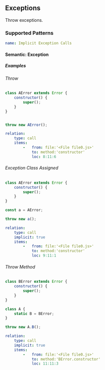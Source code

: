 ## Exceptions

Throw exceptions.

### Supported Patterns

```yaml 
name: Implicit Exception Calls
```

#### Semantic: Exception

##### Examples

###### Throw

<!--pycg:exceptions/raise-->

```js
class AError extends Error {
    constructor() {
        super();
    }
}


throw new AError();
```

```yaml
relation:
    type: call
    items:
        -   from: file:'<File file0.js>'
            to: method:'constructor'
            loc: 8:11:6
```

###### Exception Class Assigned

<!--pycg:exceptions/raise_assigned-->

```js
class AError extends Error {
    constructor() {
        super();
    }
}

const a = AError;

throw new a();
```

```yaml
relation:
    type: call
    implicit: true
    items:
        -   from: file:'<File file0.js>'
            to: method:'constructor'
            loc: 9:11:1
```

###### Throw Method

<!--pycg:exceptions/raise_attr-->

```js
class BError extends Error {
    constructor() {
        super();
    }
}

class A {
    static B = BError;
}

throw new A.B();
```

```yaml
relation:
    type: call
    implicit: true
    items:
        -   from: file:'<File file0.js>'
            to: method:'BError.constructor'
            loc: 11:11:3
```

<!-- This is a highly dynamic feature, so we can't really do much with it.

#### Semantic: Generator.return()

```text
https://developer.mozilla.org/en-US/docs/Web/JavaScript/Reference/Global_Objects/Generator/return
```

##### Examples

###### Using with a try-finally block

```js
function func1() {
    console.log('func1')
};

function func2() {
    console.log('func2')
};

function func3() {
    console.log('func3')
};

function* gen() {
    yield func1;
    try {
        yield func2;
        yield func3;
    } finally {
        yield func4;
    }
}

const g = gen();

g.next().value();       // func1 called, output `func1`
g.next().value();       // func2
g.return().value();     // func4 (The control flow must be inside the try block)
```
